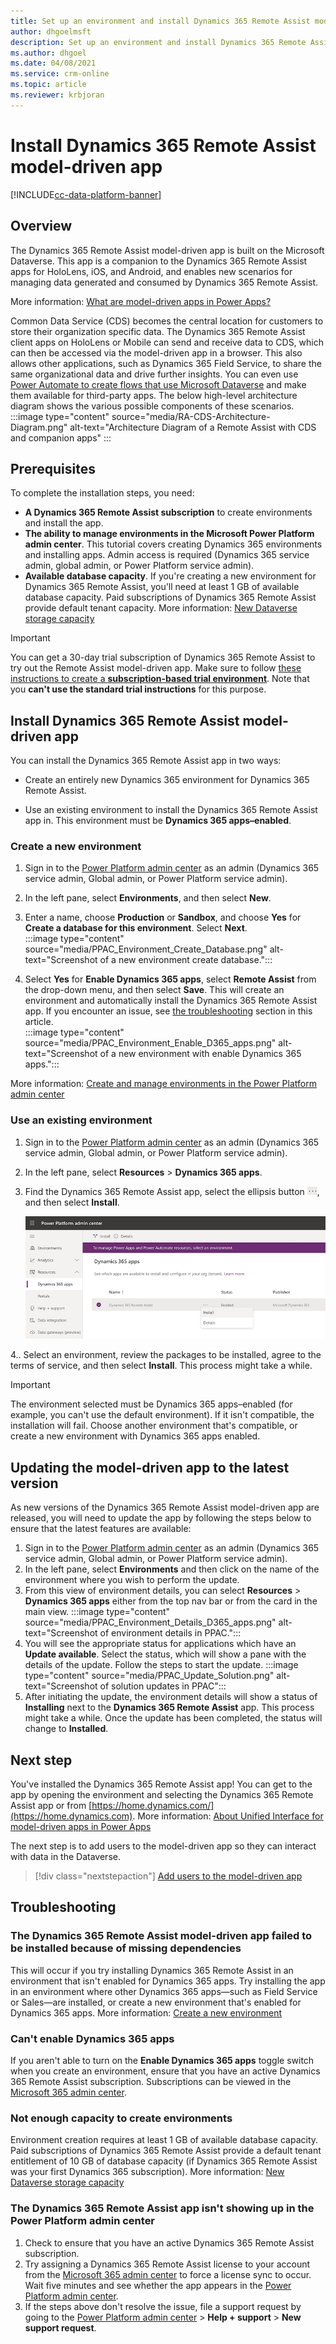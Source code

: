 ```yaml
---
title: Set up an environment and install Dynamics 365 Remote Assist model-driven app
author: dhgoelmsft
description: Set up an environment and install Dynamics 365 Remote Assist model-driven app to use CDS based features in Remote Assist, such as Calls Dashboard, One-time Calls, and Asset Capture.
ms.author: dhgoel
ms.date: 04/08/2021
ms.service: crm-online
ms.topic: article
ms.reviewer: krbjoran
---
```

# Install Dynamics 365 Remote Assist model-driven app

[!INCLUDE[cc-data-platform-banner](../includes/cc-data-platform-banner.md)]

## Overview

The Dynamics 365 Remote Assist model-driven app is built on the Microsoft Dataverse. This app is a companion to the Dynamics 365 Remote Assist apps for HoloLens, iOS, and Android, and enables new scenarios for managing data generated and consumed by Dynamics 365 Remote Assist.

More information: [What are model-driven apps in Power Apps?](https://docs.microsoft.com/powerapps/maker/model-driven-apps/model-driven-app-overview)

Common Data Service (CDS) becomes the central location for customers to store their organization specific data. The Dynamics 365 Remote Assist client apps on HoloLens or Mobile can send and receive data to CDS, which can then be accessed via the model-driven app in a browser. This also allows other applications, such as Dynamics 365 Field Service, to share the same organizational data and drive further insights. You can even use [Power Automate to create flows that use Microsoft Dataverse](https://docs.microsoft.com/power-automate/common-data-model-intro) and make them available for third-party apps. The below high-level architecture diagram shows the various possible components of these scenarios. 
:::image type="content" source="media/RA-CDS-Architecture-Diagram.png" alt-text="Architecture Diagram of a Remote Assist with CDS and companion apps" :::

## Prerequisites

To complete the installation steps, you need:

- **A Dynamics 365 Remote Assist subscription** to create environments and install the app.
- **The ability to manage environments in the Microsoft Power Platform admin center**. This tutorial covers creating Dynamics 365 environments and installing apps. Admin access is required (Dynamics 365 service admin, global admin, or Power Platform service admin).
- **Available database capacity**. If you're creating a new environment for Dynamics 365 Remote Assist, you'll need at least 1 GB of available database capacity. Paid subscriptions of Dynamics 365 Remote Assist provide default tenant capacity. More information: [New Dataverse storage capacity](https://docs.microsoft.com/power-platform/admin/capacity-storage)

> [!IMPORTANT]
> You can get a 30-day trial subscription of Dynamics 365 Remote Assist to try out the Remote Assist model-driven app. Make sure to follow [these instructions to create a **subscription-based trial environment**](https://docs.microsoft.com/power-platform/admin/trial-environments#create-a-trial-subscription-based-environment-in-the-power-platform-admin-center). Note that you **can't use the standard trial instructions** for this purpose. 

## Install Dynamics 365 Remote Assist model-driven app

You can install the Dynamics 365 Remote Assist app in two ways:

- Create an entirely new Dynamics 365 environment for Dynamics 365 Remote Assist.

- Use an existing environment to install the Dynamics 365 Remote Assist app in. This environment must be **Dynamics 365 apps&ndash;enabled**.

### Create a new environment

1. Sign in to the [Power Platform admin center](https://admin.powerplatform.com) as an admin (Dynamics 365 service admin, Global admin, or Power Platform service admin).
2. In the left pane, select **Environments**, and then select **New**.
3. Enter a name, choose **Production** or **Sandbox**, and choose **Yes** for **Create a database for this environment**. Select **Next**.\
:::image type="content" source="media/PPAC_Environment_Create_Database.png" alt-text="Screenshot of a new environment create database.":::

4. Select **Yes** for **Enable Dynamics 365 apps**, select **Remote Assist** from the drop-down menu, and then select **Save**. This will create an environment and automatically install the Dynamics 365 Remote Assist app. If you encounter an issue, see [the troubleshooting](#troubleshooting) section in this article.\
:::image type="content" source="media/PPAC_Environment_Enable_D365_apps.png" alt-text="Screenshot of a new environment with enable Dynamics 365 apps.":::

More information: [Create and manage environments in the Power Platform admin center](https://docs.microsoft.com/power-platform/admin/create-environment#create-an-environment-in-the-power-platform-admin-center)

### Use an existing environment

1. Sign in to the [Power Platform admin center](https://admin.powerplatform.com) as an admin (Dynamics 365 service admin, Global admin, or Power Platform service admin).
2. In the left pane, select **Resources** > **Dynamics 365 apps**.
3. Find the Dynamics 365 Remote Assist app, select the ellipsis button ![ellipsis icon](./media/ellipsis.png), and then select **Install**.

    ![Power Platform admin center](./media/AC_PPAC_InstallApp.png "Power Platform admin center")

4.. Select an environment, review the packages to be installed, agree to the terms of service, and then select **Install**. This process might take a while.

> [!IMPORTANT]
> The environment selected must be Dynamics 365 apps&ndash;enabled (for example, you can't use the default environment). If it isn't compatible, the installation will fail. Choose another environment that's compatible, or create a new environment with Dynamics 365 apps enabled.

## Updating the model-driven app to the latest version

As new versions of the Dynamics 365 Remote Assist model-driven app are released, you will need to update the app by following the steps below to ensure that the latest features are available:

1. Sign in to the [Power Platform admin center](https://admin.powerplatform.com) as an admin (Dynamics 365 service admin, Global admin, or Power Platform service admin).
1. In the left pane, select **Environments** and then click on the name of the environment where you wish to perform the update.
1. From this view of environment details, you can select **Resources** > **Dynamics 365 apps** either from the top nav bar or from the card in the main view.
:::image type="content" source="media/PPAC_Environment_Details_D365_apps.png" alt-text="Screenshot of environment details in PPAC.":::
1. You will see the appropriate status for applications which have an **Update available**. Select the status, which will show a pane with the details of the update. Follow the steps to start the update.
:::image type="content" source="media/PPAC_Update_Solution.png" alt-text="Screenshot of solution updates in PPAC":::
1. After initiating the update, the environment details will show a status of **Installing** next to the **Dynamics 365 Remote Assist** app. This process might take a while. Once the update has been completed, the status will change to **Installed**.

## Next step

You've installed the Dynamics 365 Remote Assist app! You can get to the app by opening the environment and selecting the Dynamics 365 Remote Assist app or from [https://home.dynamics.com/](https://home.dynamics.com). More information: [About Unified Interface for model-driven apps in Power Apps](https://docs.microsoft.com/power-platform/admin/about-unified-interface)

The next step is to add users to the model-driven app so they can interact with data in the Dataverse.

> [!div class="nextstepaction"]
> [Add users to the model-driven app](./asset-capture-add-users.md)

## Troubleshooting

### The Dynamics 365 Remote Assist model-driven app failed to be installed because of missing dependencies

This will occur if you try installing Dynamics 365 Remote Assist in an environment that isn't enabled for Dynamics 365 apps. Try installing the app in an environment where other Dynamics 365 apps&mdash;such as Field Service or Sales&mdash;are installed, or create a new environment that's enabled for Dynamics 365 apps. More information: [Create a new environment](#install-dynamics-365-remote-assist-model-driven-app)

### Can't enable Dynamics 365 apps

If you aren't able to turn on the **Enable Dynamics 365 apps** toggle switch when you create an environment, ensure that you have an active Dynamics 365 Remote Assist subscription. Subscriptions can be viewed in the [Microsoft 365 admin center](https://www.admin.microsoft.com).

### Not enough capacity to create environments

Environment creation requires at least 1 GB of available database capacity. Paid subscriptions of Dynamics 365 Remote Assist provide a default tenant entitlement of 10 GB of database capacity (if Dynamics 365 Remote Assist was your first Dynamics 365 subscription). More information: [New Dataverse storage capacity](https://docs.microsoft.com/power-platform/admin/capacity-storage)

### The Dynamics 365 Remote Assist app isn't showing up in the Power Platform admin center

1. Check to ensure that you have an active Dynamics 365 Remote Assist subscription.
2. Try assigning a Dynamics 365 Remote Assist license to your account from the [Microsoft 365 admin center](https://admin.microsoft.com) to force a license sync to occur. Wait five minutes and see whether the app appears in the [Power Platform admin center](https://admin.powerplatform.com).
3. If the steps above don't resolve the issue, file a support request by going to the [Power Platform admin center](https://admin.powerplatform.com) > **Help + support** > **New support request**.
